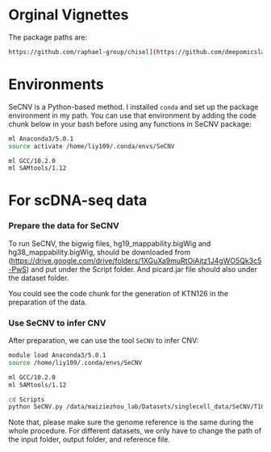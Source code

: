 # Orginal Vignettes
The package paths are:

```bash
https://github.com/raphael-group/chisel](https://github.com/deepomicslab/SeCNV)
```

# Environments
SeCNV is a Python-based method. I installed `conda` and set up the package environment in my path. You can use that environment by adding the code chunk below in your bash before using any functions in SeCNV package:

```bash
ml Anaconda3/5.0.1
source activate /home/liy109/.conda/envs/SeCNV

ml GCC/10.2.0
ml SAMtools/1.12
```

# For scDNA-seq data
### Prepare the data for SeCNV
To run SeCNV, the bigwig files, hg19_mappability.bigWig and hg38_mappability.bigWig, should be downloaded from (https://drive.google.com/drive/folders/1XGuXa9muRtOiAjtz1J4gWO5Qk3c5-PwS) and put under the Script folder. And picard.jar file should also under the dataset folder.

You could see the code chunk for the generation of KTN126 in the preparation of the data.

### Use SeCNV to infer CNV
After preparation, we can use the tool `SeCNV` to infer CNV:

```bash
module load Anaconda3/5.0.1
source /home/liy109/.conda/envs/SeCNV

ml GCC/10.2.0
ml SAMtools/1.12

cd Scripts 
python SeCNV.py /data/maiziezhou_lab/Datasets/singlecell_data/SeCNV/T10_hg19/Input /data/maiziezhou_lab/Datasets/singlecell_data/SeCNV/T10_hg19/output hg19.fa
```

Note that, please make sure the genome reference is the same during the whole procedure. For different datasets, we only have to change the path of the input folder, output folder, and reference file.
